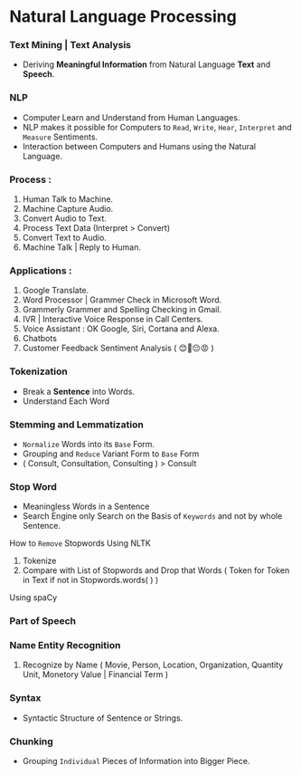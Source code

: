 # Natural Language Processing

### Text Mining | Text Analysis 
- Deriving **Meaningful Information** from Natural Language **Text** and **Speech**.

### NLP
- Computer Learn and Understand from Human Languages.
- NLP makes it possible for Computers to `Read`, `Write`, `Hear`, `Interpret` and `Measure` Sentiments. 
- Interaction between Computers and Humans using the Natural Language.

### Process :

1. Human Talk to Machine.
2. Machine Capture Audio.
3. Convert Audio to Text.
4. Process Text Data (Interpret > Convert)
5. Convert Text to Audio.
6. Machine Talk | Reply to Human.

### Applications :

1. Google Translate.
2. Word Processor | Grammer Check in Microsoft Word.
3. Grammerly Grammer and Spelling Checking in Gmail.
4. IVR | Interactive Voice Response in Call Centers.
5. Voice Assistant : OK Google, Siri, Cortana and Alexa.
6. Chatbots
7. Customer Feedback Sentiment Analysis ( 😊🙂😔😡 )

### Tokenization
- Break a **Sentence** into Words.
- Understand Each Word

### Stemming and Lemmatization
- `Normalize` Words into its `Base` Form.
- Grouping and `Reduce` Variant Form to `Base` Form
- ( Consult, Consultation, Consulting ) > Consult

### Stop Word
- Meaningless Words in a Sentence
- Search Engine only Search on the Basis of `Keywords` and not by whole Sentence.

How to `Remove` Stopwords
Using NLTK
1. Tokenize 
2. Compare with List of Stopwords and Drop that Words ( Token for Token in Text if not in Stopwords.words( ) ) 

Using spaCy

### Part of Speech

### Name Entity Recognition
1. Recognize by Name ( Movie, Person, Location, Organization, Quantity Unit, Monetory Value | Financial Term )


### Syntax
- Syntactic Structure of Sentence or Strings.

### Chunking
- Grouping `Individual` Pieces of Information into Bigger Piece.
